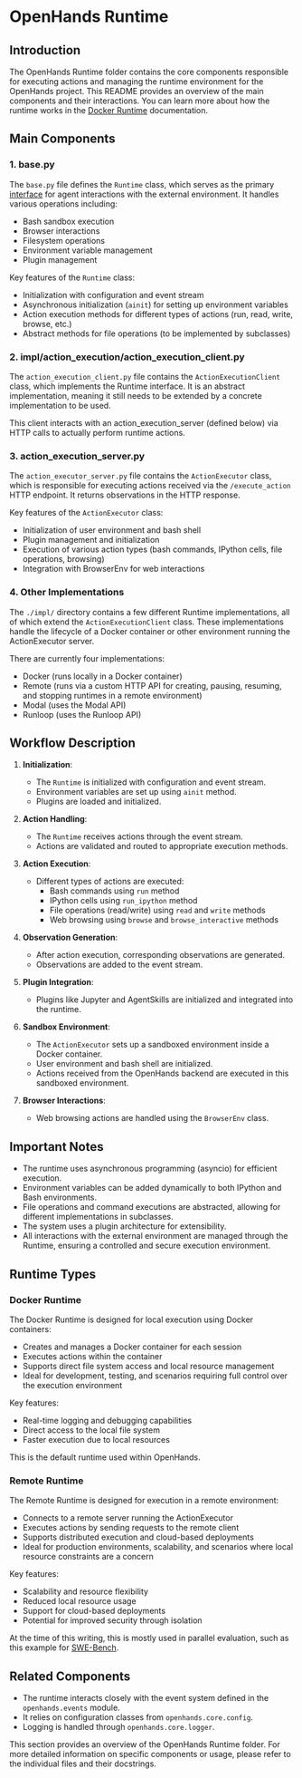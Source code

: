 # OpenHands Runtime

## Introduction

The OpenHands Runtime folder contains the core components responsible for executing actions and managing the runtime environment for the OpenHands project. This README provides an overview of the main components and their interactions.
You can learn more about how the runtime works in the [Docker Runtime](https://docs.all-hands.dev/modules/usage/architecture/runtime) documentation.

## Main Components

### 1. base.py

The `base.py` file defines the `Runtime` class, which serves as the primary [interface](./base.py) for agent interactions with the external environment. It handles various operations including:

- Bash sandbox execution
- Browser interactions
- Filesystem operations
- Environment variable management
- Plugin management

Key features of the `Runtime` class:
- Initialization with configuration and event stream
- Asynchronous initialization (`ainit`) for setting up environment variables
- Action execution methods for different types of actions (run, read, write, browse, etc.)
- Abstract methods for file operations (to be implemented by subclasses)

### 2. impl/action_execution/action_execution_client.py
The `action_execution_client.py` file contains the `ActionExecutionClient` class, which implements the Runtime interface. It is an abstract implementation, meaning
it still needs to be extended by a concrete implementation to be used.

This client interacts with an action_execution_server (defined below) via HTTP
calls to actually perform runtime actions.

### 3. action_execution_server.py

The `action_executor_server.py` file contains the `ActionExecutor` class, which is responsible for executing actions received via the `/execute_action` HTTP endpoint. It returns observations in the HTTP response.

Key features of the `ActionExecutor` class:
- Initialization of user environment and bash shell
- Plugin management and initialization
- Execution of various action types (bash commands, IPython cells, file operations, browsing)
- Integration with BrowserEnv for web interactions

### 4. Other Implementations
The `./impl/` directory contains a few different Runtime implementations, all of
which extend the `ActionExecutionClient` class. These implementations
handle the lifecycle of a Docker container or other environment running the
ActionExecutor server.

There are currently four implementations:
* Docker (runs locally in a Docker container)
* Remote (runs via a custom HTTP API for creating, pausing, resuming, and stopping runtimes in a remote environment)
* Modal (uses the Modal API)
* Runloop (uses the Runloop API)


## Workflow Description

1. **Initialization**:
   - The `Runtime` is initialized with configuration and event stream.
   - Environment variables are set up using `ainit` method.
   - Plugins are loaded and initialized.

2. **Action Handling**:
   - The `Runtime` receives actions through the event stream.
   - Actions are validated and routed to appropriate execution methods.

3. **Action Execution**:
   - Different types of actions are executed:
     - Bash commands using `run` method
     - IPython cells using `run_ipython` method
     - File operations (read/write) using `read` and `write` methods
     - Web browsing using `browse` and `browse_interactive` methods

4. **Observation Generation**:
   - After action execution, corresponding observations are generated.
   - Observations are added to the event stream.

5. **Plugin Integration**:
   - Plugins like Jupyter and AgentSkills are initialized and integrated into the runtime.

6. **Sandbox Environment**:
   - The `ActionExecutor` sets up a sandboxed environment inside a Docker container.
   - User environment and bash shell are initialized.
   - Actions received from the OpenHands backend are executed in this sandboxed environment.

7. **Browser Interactions**:
   - Web browsing actions are handled using the `BrowserEnv` class.

## Important Notes

- The runtime uses asynchronous programming (asyncio) for efficient execution.
- Environment variables can be added dynamically to both IPython and Bash environments.
- File operations and command executions are abstracted, allowing for different implementations in subclasses.
- The system uses a plugin architecture for extensibility.
- All interactions with the external environment are managed through the Runtime, ensuring a controlled and secure execution environment.

## Runtime Types

### Docker Runtime

The Docker Runtime is designed for local execution using Docker containers:

- Creates and manages a Docker container for each session
- Executes actions within the container
- Supports direct file system access and local resource management
- Ideal for development, testing, and scenarios requiring full control over the execution environment

Key features:
- Real-time logging and debugging capabilities
- Direct access to the local file system
- Faster execution due to local resources

This is the default runtime used within OpenHands.

### Remote Runtime

The Remote Runtime is designed for execution in a remote environment:

- Connects to a remote server running the ActionExecutor
- Executes actions by sending requests to the remote client
- Supports distributed execution and cloud-based deployments
- Ideal for production environments, scalability, and scenarios where local resource constraints are a concern

Key features:
- Scalability and resource flexibility
- Reduced local resource usage
- Support for cloud-based deployments
- Potential for improved security through isolation

At the time of this writing, this is mostly used in parallel evaluation, such as this example for [SWE-Bench](https://github.com/All-Hands-AI/OpenHands/tree/main/evaluation/swe_bench#run-inference-on-remoteruntime-experimental).

## Related Components

- The runtime interacts closely with the event system defined in the `openhands.events` module.
- It relies on configuration classes from `openhands.core.config`.
- Logging is handled through `openhands.core.logger`.

This section provides an overview of the OpenHands Runtime folder. For more detailed information on specific components or usage, please refer to the individual files and their docstrings.
